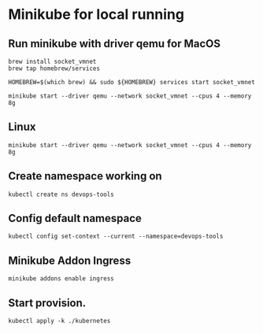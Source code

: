 # Minikube for local running

## Run minikube with driver qemu for MacOS
```
brew install socket_vmnet
brew tap homebrew/services

HOMEBREW=$(which brew) && sudo ${HOMEBREW} services start socket_vmnet

minikube start --driver qemu --network socket_vmnet --cpus 4 --memory 8g
```

## Linux 
```
minikube start --driver qemu --network socket_vmnet --cpus 4 --memory 8g
```
## Create namespace working on
```
kubectl create ns devops-tools
```

## Config default namespace
```
kubectl config set-context --current --namespace=devops-tools
```

## Minikube Addon Ingress
```
minikube addons enable ingress
```

## Start provision.
```
kubectl apply -k ./kubernetes
```